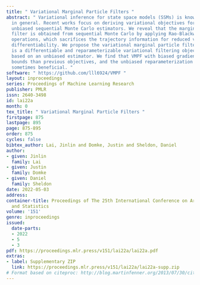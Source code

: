 ```yaml
---
title: " Variational Marginal Particle Filters "
abstract: " Variational inference for state space models (SSMs) is known to be hard
  in general. Recent works focus on deriving variational objectives for SSMs from
  unbiased sequential Monte Carlo estimators. We reveal that the marginal particle
  filter is obtained from sequential Monte Carlo by applying Rao-Blackwellization
  operations, which sacrifices the trajectory information for reduced variance and
  differentiability. We propose the variational marginal particle filter (VMPF), which
  is a differentiable and reparameterizable variational filtering objective for SSMs
  based on an unbiased estimator. We find that VMPF with biased gradients gives tighter
  bounds than previous objectives, and the unbiased reparameterization gradients are
  sometimes beneficial. "
software: " https://github.com/lll6924/VMPF "
layout: inproceedings
series: Proceedings of Machine Learning Research
publisher: PMLR
issn: 2640-3498
id: lai22a
month: 0
tex_title: " Variational Marginal Particle Filters "
firstpage: 875
lastpage: 895
page: 875-895
order: 875
cycles: false
bibtex_author: Lai, Jinlin and Domke, Justin and Sheldon, Daniel
author:
- given: Jinlin
  family: Lai
- given: Justin
  family: Domke
- given: Daniel
  family: Sheldon
date: 2022-05-03
address:
container-title: Proceedings of The 25th International Conference on Artificial Intelligence
  and Statistics
volume: '151'
genre: inproceedings
issued:
  date-parts:
  - 2022
  - 5
  - 3
pdf: https://proceedings.mlr.press/v151/lai22a/lai22a.pdf
extras:
- label: Supplementary ZIP
  link: https://proceedings.mlr.press/v151/lai22a/lai22a-supp.zip
# Format based on citeproc: http://blog.martinfenner.org/2013/07/30/citeproc-yaml-for-bibliographies/
---
```

